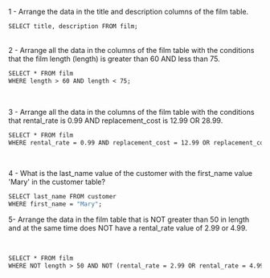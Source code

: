 1 - Arrange the data in the title and description columns of the film table.
```1 -
SELECT title, description FROM film;
```
</br>
2 - Arrange all the data in the columns of the film table with the conditions that the film length (length) is greater than 60 AND less than 75.

```2 -
SELECT * FROM film 
WHERE length > 60 AND length < 75;
```
</br>

3 - Arrange all the data in the columns of the film table with the conditions that rental_rate is 0.99 AND replacement_cost is 12.99 OR 28.99.
```3 -
SELECT * FROM film
WHERE rental_rate = 0.99 AND replacement_cost = 12.99 OR replacement_cost = 28.99;
```

</br>

4 - What is the last_name value of the customer with the first_name value 'Mary' in the customer table?

```4 -
SELECT last_name FROM customer
WHERE first_name = "Mary";
``` 
5- Arrange the data in the film table that is NOT greater than 50 in length and at the same time does NOT have a rental_rate value of 2.99 or 4.99.

</br>

```5 -
SELECT * FROM film
WHERE NOT length > 50 AND NOT (rental_rate = 2.99 OR rental_rate = 4.99);
```















